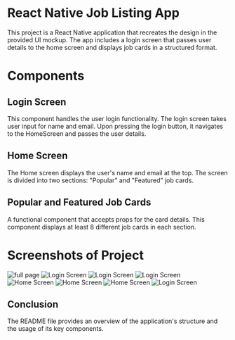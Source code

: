 # React Native Job Listing App
This project is a React Native application that recreates the design in the provided UI mockup. The app includes a login screen that passes user details to the home screen and displays job cards in a structured format.

# Components
## Login Screen
This component handles the user login functionality.
The login screen takes user input for name and email. Upon pressing the login button, it navigates to the HomeScreen and passes the user details.

## Home Screen
The Home screen displays the user's name and email at the top.
The screen is divided into two sections: "Popular" and "Featured" job cards.

## Popular and Featured Job Cards
A functional component that accepts props for the card details.
This component displays at least 8 different job cards in each section.

# Screenshots of Project
![full page](Screenshots/Fullpage.jpg)
![Login Screen](<Screenshots/iPhone-13-PRO-localhost (3).png>)
![Login Screen ](<Screen 9.png>)
![Login Screen](Screenshots/iPhone-13-PRO-localhost.png)
![Home Screen](<Screenshots/Screen 4.png>)
![Home Screen](<Screenshots/Screen 5.png>)
![Home Screen](<Screenshots/Screen 6.png>)
![Login Screen](Screenshots/Screen3.png)


## Conclusion
The README file provides an overview of the application's structure and the usage of its key components.